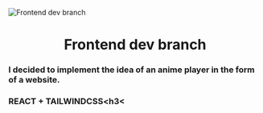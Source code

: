 ![Frontend dev branch](https://avatars.mds.yandex.net/i?id=79cf9af02de87dc0abb057f979d023d9_l-5310919-images-thumbs&n=13)

<div id="toc">
  <ul align="center" style="list-style: none">
    <summary>
      <h1>
        Frontend dev branch
      </h1>
    </summary>
  </ul>
</div>

 **<h3 align="left">I decided to implement the idea of an anime player in the form of a website.</h3>**
**<h3>REACT + TAILWINDCSS<h3<**
